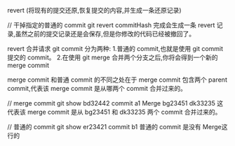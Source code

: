 revert (将现有的提交还原,恢复提交的内容,并生成一条还原记录)

// 干掉指定的普通的 commit
git revert commitHash
完成会生成一条 revert 记录,虽然之前的提交记录还是会保存,但是你修改的代码已经被撤回了。

revert 合并请求
git commit 分为两种:
1.普通的 commit,也就是使用 git commit 提交的 commit。
2.在使用 git merge 合并两个分支之后,你将会得到一个新的 merge commit

merge commit 和普通 commit 的不同之处在于 merge commit 包含两个 parent commit,代表该 merge commit 是从哪两个 commit 合并过来的。

// merge commit
git show bd32442
commit a1
Merge bg23451 dk33235
这代表该 merge commit 是从 bg23451 和 dk33235 两个 commit 合并过来的。

// 普通的 commit
git show er23421
commit b1
普通的 commit 是没有 Merge这行的
